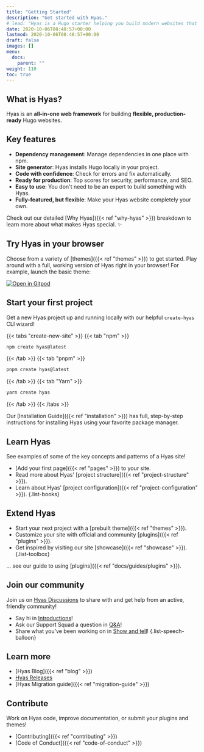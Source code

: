```yaml
---
title: "Getting Started"
description: "Get started with Hyas."
# lead: "Hyas is a Hugo starter helping you build modern websites that are secure, fast, and SEO-ready — by default."
date: 2020-10-06T08:48:57+00:00
lastmod: 2020-10-06T08:48:57+00:00
draft: false
images: []
menu:
  docs:
    parent: ""
weight: 110
toc: true
---
```


## What is Hyas?

Hyas is an __all-in-one web framework__ for building __flexible, production-ready__ Hugo websites.

## Key features

- __Dependency management__: Manage dependencies in one place with npm.
- __Site generator__: Hyas installs Hugo locally in your project.
- __Code with confidence__: Check for errors and fix automatically.
- __Ready for production__: Top scores for security, performance, and SEO.
- __Easy to use__: You don't need to be an expert to build something with Hyas.
- __Fully-featured, but flexible__: Make your Hyas website completely your own.

Check out our detailed [Why Hyas]({{< ref "why-hyas" >}}) breakdown to learn more about what makes Hyas special. ✨

## Try Hyas in your browser

Choose from a variety of [themes]({{< ref "themes" >}}) to get started. Play around with a full, working version of Hyas right in your browser! For example, launch the basic theme:

<a class="btn btn-link p-0" href="https://gitpod.io/#https://github.com/h-enk/hyas" target="_blank"><img alt="Open in Gitpod" src="/images/open-in-gitpod.svg"></a>

## Start your first project

Get a new Hyas project up and running locally with our helpful `create-hyas` CLI wizard!

{{< tabs "create-new-site" >}}
{{< tab "npm" >}}

```bash
npm create hyas@latest
```

{{< /tab >}}
{{< tab "pnpm" >}}

```bash
pnpm create hyas@latest
```

{{< /tab >}}
{{< tab "Yarn" >}}

```bash
yarn create hyas
```

{{< /tab >}}
{{< /tabs >}}

Our [Installation Guide]({{< ref "installation" >}}) has full, step-by-step instructions for installing Hyas using your favorite package manager.

## Learn Hyas

See examples of some of the key concepts and patterns of a Hyas site!

- [Add your first page]({{< ref "pages" >}}) to your site.
- Read more about Hyas' [project structure]({{< ref "project-structure" >}}).
- Learn about Hyas' [project configuration]({{< ref "project-configuration" >}}).
{.list-books}

## Extend Hyas

- Start your next project with a [prebuilt theme]({{< ref "themes" >}}).
- Customize your site with official and community [plugins]({{< ref "plugins" >}}).
- Get inspired by visiting our site [showcase]({{< ref "showcase" >}}).
{.list-toolbox}

… see our guide to using [plugins]({{< ref "docs/guides/plugins" >}}).

## Join our community

Join us on [Hyas Discussions](https://github.com/h-enk/hyas/discussions) to share with and get help from an active, friendly community!

- Say hi in [Introductions](https://github.com/h-enk/hyas/discussions/categories/introductions)!
- Ask our Support Squad a question in [Q&A](https://github.com/h-enk/hyas/discussions/categories/q-a)!
- Share what you’ve been working on in [Show and tell](https://github.com/h-enk/hyas/discussions/categories/show-and-tell)!
{.list-speech-balloon}

## Learn more

- [Hyas Blog]({{< ref "blog" >}})
- [Hyas Releases](https://github.com/h-enk/hyas/releases)
- [Hyas Migration guide]({{< ref "migration-guide" >}})

## Contribute

Work on Hyas code, improve documentation, or submit your plugins and themes!

- [Contributing]({{< ref "contributing" >}})
- [Code of Conduct]({{< ref "code-of-conduct" >}})
